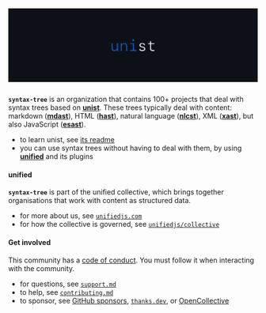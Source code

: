 # [![syntax-tree][githubusercontent-logo]][github-syntax-tree]

**`syntax-tree`** is an organization that contains 100+ projects that deal with
syntax trees based on **[unist][github-unist]**.
These trees typically deal with content:
markdown (**[mdast][github-mdast]**),
HTML (**[hast][github-hast]**),
natural language (**[nlcst][github-nlcst]**),
XML (**[xast][github-xast]**),
but also JavaScript (**[esast][github-esast]**).

* to learn unist,
  see [its readme][github-unist]
* you can use syntax trees without having to deal with them,
  by using **[unified][github-unified]** and its plugins

#### unified

**`syntax-tree`** is part of the unified collective,
which brings together organisations that work with content as structured data.

* for more about us,
  see [`unifiedjs.com`][unifiedjs]
* for how the collective is governed,
  see [`unifiedjs/collective`][github-unified-collective]

#### Get involved

This community has a [code of conduct][github-health-code-of-conduct].
You must follow it when interacting with the community.

* for questions,
  see [`support.md`][github-health-support]
* to help,
  see [`contributing.md`][github-health-contributing]
* to sponsor,
  see [GitHub sponsors][github-sponsors],
  [`thanks.dev`][thanks],
  or [OpenCollective][]

[github-esast]: https://github.com/syntax-tree/esast

[github-hast]: https://github.com/syntax-tree/hast

[github-health-code-of-conduct]: https://github.com/syntax-tree/.github/blob/main/code-of-conduct.md

[github-health-contributing]: https://github.com/syntax-tree/.github/blob/main/contributing.md

[github-health-support]: https://github.com/syntax-tree/.github/blob/main/support.md

[github-mdast]: https://github.com/syntax-tree/mdast

[github-nlcst]: https://github.com/syntax-tree/nlcst

[github-syntax-tree]: https://github.com/syntax-tree

[github-unist]: https://github.com/syntax-tree/unist

[github-xast]: https://github.com/syntax-tree/xast

[github-unified-collective]: https://github.com/unifiedjs/collective

[github-unified]: https://github.com/unifiedjs/unified

[opencollective]: https://opencollective.com/unified

[thanks]: https://thanks.dev

[github-sponsors]: https://github.com/sponsors/unifiedjs

[githubusercontent-logo]: https://raw.githubusercontent.com/syntax-tree/unist/367da2e/logo.svg?sanitize=true

[unifiedjs]: https://unifiedjs.com
